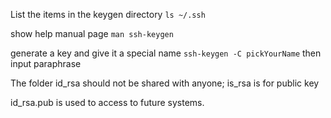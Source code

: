 List the items in the keygen directory
`ls ~/.ssh`

show help manual page
`man ssh-keygen`

generate a key and give it a special name
`ssh-keygen -C pickYourName`
then input paraphrase

The folder id_rsa should not be shared with anyone;
is_rsa is for public key

id_rsa.pub is used to access to future systems.


